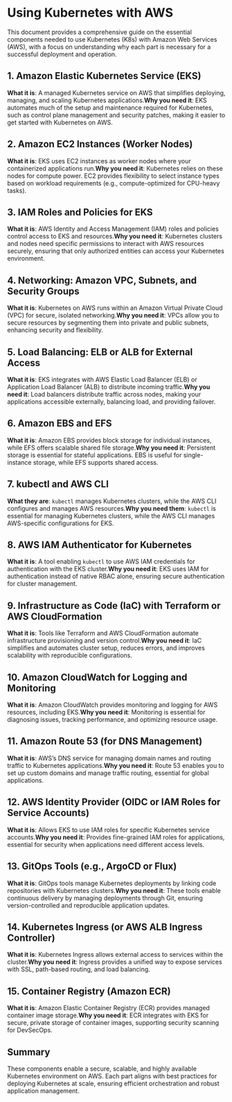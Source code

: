 
# Using Kubernetes with AWS

This document provides a comprehensive guide on the essential components needed to use Kubernetes (K8s) with Amazon Web Services (AWS), 
with a focus on understanding why each part is necessary for a successful deployment and operation.

## 1. Amazon Elastic Kubernetes Service (EKS)
**What it is**: A managed Kubernetes service on AWS that simplifies deploying, managing, and scaling Kubernetes applications.**Why you need it**: EKS automates much of the setup and maintenance required for Kubernetes, such as control plane management and security patches, making it easier to get started with Kubernetes on AWS.

## 2. Amazon EC2 Instances (Worker Nodes)
**What it is**: EKS uses EC2 instances as worker nodes where your containerized applications run.**Why you need it**: Kubernetes relies on these nodes for compute power. EC2 provides flexibility to select instance types based on workload requirements (e.g., compute-optimized for CPU-heavy tasks).

## 3. IAM Roles and Policies for EKS
**What it is**: AWS Identity and Access Management (IAM) roles and policies control access to EKS and resources.**Why you need it**: Kubernetes clusters and nodes need specific permissions to interact with AWS resources securely, ensuring that only authorized entities can access your Kubernetes environment.

## 4. Networking: Amazon VPC, Subnets, and Security Groups
**What it is**: Kubernetes on AWS runs within an Amazon Virtual Private Cloud (VPC) for secure, isolated networking.**Why you need it**: VPCs allow you to secure resources by segmenting them into private and public subnets, enhancing security and flexibility.

## 5. Load Balancing: ELB or ALB for External Access
**What it is**: EKS integrates with AWS Elastic Load Balancer (ELB) or Application Load Balancer (ALB) to distribute incoming traffic.**Why you need it**: Load balancers distribute traffic across nodes, making your applications accessible externally, balancing load, and providing failover.

## 6. Amazon EBS and EFS
**What it is**: Amazon EBS provides block storage for individual instances, while EFS offers scalable shared file storage.**Why you need it**: Persistent storage is essential for stateful applications. EBS is useful for single-instance storage, while EFS supports shared access.

## 7. kubectl and AWS CLI
**What they are**: `kubectl` manages Kubernetes clusters, while the AWS CLI configures and manages AWS resources.**Why you need them**: `kubectl` is essential for managing Kubernetes clusters, while the AWS CLI manages AWS-specific configurations for EKS.

## 8. AWS IAM Authenticator for Kubernetes
**What it is**: A tool enabling `kubectl` to use AWS IAM credentials for authentication with the EKS cluster.**Why you need it**: EKS uses IAM for authentication instead of native RBAC alone, ensuring secure authentication for cluster management.

## 9. Infrastructure as Code (IaC) with Terraform or AWS CloudFormation
**What it is**: Tools like Terraform and AWS CloudFormation automate infrastructure provisioning and version control.**Why you need it**: IaC simplifies and automates cluster setup, reduces errors, and improves scalability with reproducible configurations.

## 10. Amazon CloudWatch for Logging and Monitoring
**What it is**: Amazon CloudWatch provides monitoring and logging for AWS resources, including EKS.**Why you need it**: Monitoring is essential for diagnosing issues, tracking performance, and optimizing resource usage.

## 11. Amazon Route 53 (for DNS Management)
**What it is**: AWS’s DNS service for managing domain names and routing traffic to Kubernetes applications.**Why you need it**: Route 53 enables you to set up custom domains and manage traffic routing, essential for global applications.

## 12. AWS Identity Provider (OIDC or IAM Roles for Service Accounts)
**What it is**: Allows EKS to use IAM roles for specific Kubernetes service accounts.**Why you need it**: Provides fine-grained IAM roles for applications, essential for security when applications need different access levels.

## 13. GitOps Tools (e.g., ArgoCD or Flux)
**What it is**: GitOps tools manage Kubernetes deployments by linking code repositories with Kubernetes clusters.**Why you need it**: These tools enable continuous delivery by managing deployments through Git, ensuring version-controlled and reproducible application updates.

## 14. Kubernetes Ingress (or AWS ALB Ingress Controller)
**What it is**: Kubernetes Ingress allows external access to services within the cluster.**Why you need it**: Ingress provides a unified way to expose services with SSL, path-based routing, and load balancing.

## 15. Container Registry (Amazon ECR)
**What it is**: Amazon Elastic Container Registry (ECR) provides managed container image storage.**Why you need it**: ECR integrates with EKS for secure, private storage of container images, supporting security scanning for DevSecOps.

## Summary
These components enable a secure, scalable, and highly available Kubernetes environment on AWS. Each part aligns with best practices for deploying Kubernetes at scale, ensuring efficient orchestration and robust application management.


